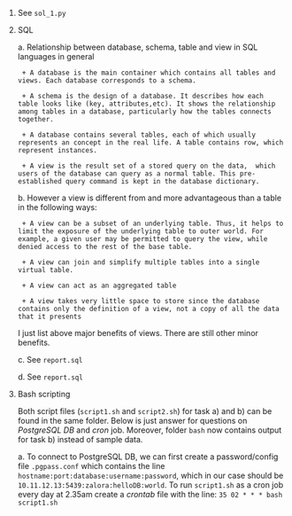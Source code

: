 1. See `sol_1.py`

2. SQL
	
	a. Relationship between database, schema, table and view in SQL	languages in general

		+ A database is the main container which contains all tables and views. Each database corresponds to a schema.

		+ A schema is the design of a database. It describes how each table looks like (key, attributes,etc). It shows the relationship among tables in a database, particularly how the tables connects together. 

		+ A database contains several tables, each of which usually represents an concept in the real life. A table contains row, which represent instances.

		+ A view is the result set of a stored query on the data,  which users of the database can query as a normal table. This pre-established query command is kept in the database dictionary.
	
	b. However a view is different from and more advantageous than a table in the following ways:

		+ A view can be a subset of an underlying table. Thus, it helps to limit the exposure of the underlying table to outer world. For example, a given user may be permitted to query the view, while denied access to the rest of the base table.
		
		+ A view can join and simplify multiple tables into a single virtual table.
		
		+ A view can act as an aggregated table
		
		+ A view takes very little space to store since the database contains only the definition of a view, not a copy of all the data that it presents
		
	I just list  above major benefits of views. There are still other minor benefits. 
		
 
		

	c. See `report.sql`
	
	d. See `report.sql`
3.  Bash scripting

	Both script files (`script1.sh` and `script2.sh`) for task a) and b) can be found in the same folder. Below is just 		answer for questions on _PostgreSQL DB_ and _cron_ job. Moreover, folder `bash` now contains output for task b) instead of sample data.

	a. 	To connect to PostgreSQL DB, we can first create a password/config file `.pgpass.conf` which contains the line 				`hostname:port:database:username:password`, which in our case should be `10.11.12.13:5439:zalora:helloDB:world`.
			To run `script1.sh` as a cron job every day at 2.35am create a _crontab_ file with the line: `35 02 * * * bash 					script1.sh`




